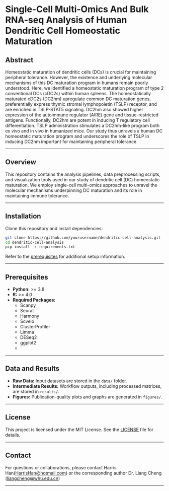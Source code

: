 # Single-Cell Multi-Omics And Bulk RNA-seq Analysis of Human Dendritic Cell Homeostatic Maturation

## Abstract
Homeostatic maturation of dendritic cells (DCs) is crucial for maintaining peripheral tolerance. However, the existence and underlying molecular mechanisms of this DC maturation program in humans remain poorly understood. Here, we identified a homeostatic maturation program of type 2 conventional DCs (cDC2s) within human spleens. The homeostatically maturated cDC2s (DC2hm) upregulate common DC maturation genes, preferentially express thymic stromal lymphopoietin (TSLP) receptor, and are enriched in TSLP-STAT5 signaling. DC2hm also showed higher expression of the autoimmune regulator (AIRE) gene and tissue-restricted antigens. Functionally, DC2hm are potent in inducing T regulatory cell differentiation. TSLP administration stimulates a DC2hm-like program both ex vivo and in vivo in humanized mice. Our study thus unravels a human DC homeostatic maturation program and underscores the role of TSLP in inducing DC2hm important for maintaining peripheral tolerance.

---

## Overview
This repository contains the analysis pipelines, data preprocessing scripts, and visualization tools used in our study of dendritic cell (DC) homeostatic maturation. We employ single-cell multi-omics approaches to unravel the molecular mechanisms underpinning DC maturation and its role in maintaining immune tolerance.

---

## Installation
Clone this repository and install dependencies:

```bash
git clone https://github.com/yourusername/dendritic-cell-analysis.git
cd dendritic-cell-analysis
pip install -r requirements.txt
```

Refer to the [prerequisites](#prerequisites) for additional setup information.

---

## Prerequisites
- **Python:** >= 3.8
- **R:** >= 4.0
- **Required Packages:**
  - Scanpy
  - Seurat
  - Harmony
  - Scvelo
  - ClusterProfiler
  - Limma
  - DESeq2
  - ggplot2
  - 

---


## Data and Results
- **Raw Data:** Input datasets are stored in the `data/` folder.
- **Intermediate Results:** Workflow outputs, including processed matrices, are stored in `results/`.
- **Figures:** Publication-quality plots and graphs are generated in `figures/`.

---


## License
This project is licensed under the MIT License. See the [LICENSE](LICENSE) file for details.

---

## Contact
For questions or collaborations, please contact Harris Han(HarrisHan@hotmail.com) or the corresponding author Dr. Liang Cheng (liangcheng@whu.edu.cn)

---
